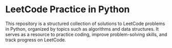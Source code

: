 # LeetCode Practice in Python

This repository is a structured collection of solutions to LeetCode problems in Python, organized by topics such as algorithms and data structures. It serves as a resource to practice coding, improve problem-solving skills, and track progress on LeetCode.

